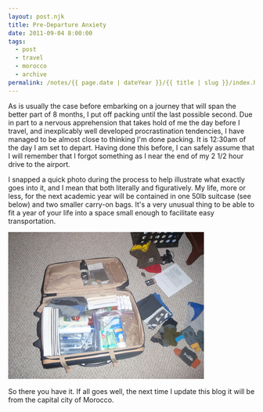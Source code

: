 ```yaml
---
layout: post.njk
title: Pre-Departure Anxiety
date: 2011-09-04 8:00:00
tags:
  - post
  - travel
  - morocco
  - archive
permalink: /notes/{{ page.date | dateYear }}/{{ title | slug }}/index.html
---
```


As is usually the case before embarking on a journey that will span the better part of 8 months, I put off packing until the last possible second. Due in part to a nervous apprehension that takes hold of me the day before I travel, and inexplicably well developed procrastination tendencies, I have managed to be almost close to thinking I'm done packing. It is 12:30am of the day I am set to depart. Having done this before, I can safely assume that I will remember that I forgot something as I near the end of my 2 1/2 hour drive to the airport.

I snapped a quick photo during the process to help illustrate what exactly goes into it, and I mean that both literally and figuratively. My life, more or less, for the next academic year will be contained in one 50lb suitcase (see below) and two smaller carry-on bags. It's a very unusual thing to be able to fit a year of your life into a space small enough to facilitate easy transportation.

<div><img src="/img/blog-archive/bags.jpg" class="blog-pic container" /></div>

So there you have it. If all goes well, the next time I update this blog it will be from the capital city of Morocco.

